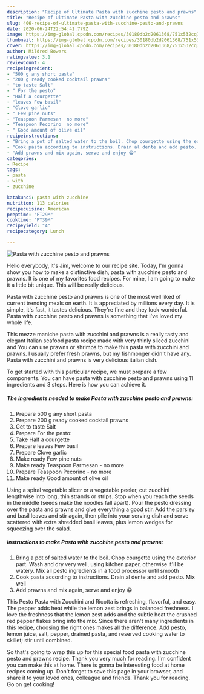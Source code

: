 ```yaml
---
description: "Recipe of Ultimate Pasta with zucchine pesto and prawns"
title: "Recipe of Ultimate Pasta with zucchine pesto and prawns"
slug: 406-recipe-of-ultimate-pasta-with-zucchine-pesto-and-prawns
date: 2020-06-24T22:54:41.779Z
image: https://img-global.cpcdn.com/recipes/30180db2d2061368/751x532cq70/pasta-with-zucchine-pesto-and-prawns-recipe-main-photo.jpg
thumbnail: https://img-global.cpcdn.com/recipes/30180db2d2061368/751x532cq70/pasta-with-zucchine-pesto-and-prawns-recipe-main-photo.jpg
cover: https://img-global.cpcdn.com/recipes/30180db2d2061368/751x532cq70/pasta-with-zucchine-pesto-and-prawns-recipe-main-photo.jpg
author: Mildred Bowers
ratingvalue: 3.1
reviewcount: 4
recipeingredient:
- "500 g any short pasta"
- "200 g ready cooked cocktail prawns"
- "to taste Salt"
- " For the pesto"
- "Half a courgette"
- "leaves Few basil"
- "Clove garlic"
- " Few pine nuts"
- "Teaspoon Parmesan  no more"
- "Teaspoon Pecorino  no more"
- " Good amount of olive oil"
recipeinstructions:
- "Bring a pot of salted water to the boil. Chop courgette using the exterior part. Wash and dry very well, using kitchen paper, otherwise it&#39;ll be watery. Mix all pesto ingredients in a food processor until smooth"
- "Cook pasta according to instructions. Drain al dente and add pesto. Mix well"
- "Add prawns and mix again, serve and enjoy 😀"
categories:
- Recipe
tags:
- pasta
- with
- zucchine

katakunci: pasta with zucchine 
nutrition: 113 calories
recipecuisine: American
preptime: "PT29M"
cooktime: "PT39M"
recipeyield: "4"
recipecategory: Lunch

---
```



![Pasta with zucchine pesto and prawns](https://img-global.cpcdn.com/recipes/30180db2d2061368/751x532cq70/pasta-with-zucchine-pesto-and-prawns-recipe-main-photo.jpg)

Hello everybody, it's Jim, welcome to our recipe site. Today, I'm gonna show you how to make a distinctive dish, pasta with zucchine pesto and prawns. It is one of my favorites food recipes. For mine, I am going to make it a little bit unique. This will be really delicious.

Pasta with zucchine pesto and prawns is one of the most well liked of current trending meals on earth. It is appreciated by millions every day. It is simple, it's fast, it tastes delicious. They're fine and they look wonderful. Pasta with zucchine pesto and prawns is something that I've loved my whole life.

This mezze maniche pasta with zucchini and prawns is a really tasty and elegant Italian seafood pasta recipe made with very thinly sliced zucchini and You can use prawns or shrimps to make this pasta with zucchini and prawns. I usually prefer fresh prawns, but my fishmonger didn&#39;t have any. Pasta with zucchini and prawns is very delicious italian dish.


To get started with this particular recipe, we must prepare a few components. You can have pasta with zucchine pesto and prawns using 11 ingredients and 3 steps. Here is how you can achieve it.

<!--inarticleads1-->

##### The ingredients needed to make Pasta with zucchine pesto and prawns:

1. Prepare 500 g any short pasta
1. Prepare 200 g ready cooked cocktail prawns
1. Get to taste Salt
1. Prepare  For the pesto:
1. Take Half a courgette
1. Prepare leaves Few basil
1. Prepare Clove garlic
1. Make ready  Few pine nuts
1. Make ready Teaspoon Parmesan - no more
1. Prepare Teaspoon Pecorino - no more
1. Make ready  Good amount of olive oil


Using a spiral vegetable slicer or a vegetable peeler, cut zucchini lengthwise into long, thin strands or strips. Stop when you reach the seeds in the middle (seeds make the noodles fall apart). Pour the pesto dressing over the pasta and prawns and give everything a good stir. Add the parsley and basil leaves and stir again, then pile into your serving dish and serve scattered with extra shredded basil leaves, plus lemon wedges for squeezing over the salad. 

<!--inarticleads2-->

##### Instructions to make Pasta with zucchine pesto and prawns:

1. Bring a pot of salted water to the boil. Chop courgette using the exterior part. Wash and dry very well, using kitchen paper, otherwise it&#39;ll be watery. Mix all pesto ingredients in a food processor until smooth
1. Cook pasta according to instructions. Drain al dente and add pesto. Mix well
1. Add prawns and mix again, serve and enjoy 😀


This Pesto Pasta with Zucchini and Ricotta is refreshing, flavorful, and easy. The pepper adds heat while the lemon zest brings in balanced freshness. I love the freshness that the lemon zest adds and the subtle heat the crushed red pepper flakes bring into the mix. Since there aren&#39;t many ingredients in this recipe, choosing the right ones makes all the difference. Add pesto, lemon juice, salt, pepper, drained pasta, and reserved cooking water to skillet; stir until combined. 

So that's going to wrap this up for this special food pasta with zucchine pesto and prawns recipe. Thank you very much for reading. I'm confident you can make this at home. There is gonna be interesting food at home recipes coming up. Don't forget to save this page in your browser, and share it to your loved ones, colleague and friends. Thank you for reading. Go on get cooking!
